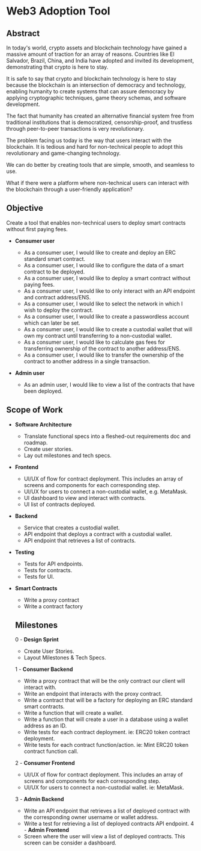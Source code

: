 # Web3 Adoption Tool

## Abstract

In today's world, crypto assets and blockchain technology have gained a massive amount of traction for an array of reasons. Countries like El Salvador, Brazil, China, and India have adopted and invited its development, demonstrating that crypto is here to stay.

It is safe to say that crypto and blockchain technology is here to stay because the blockchain is an intersection of democracy and technology, enabling humanity to create systems that can assure democracy by applying cryptographic techniques, game theory schemas, and software development.

The fact that humanity has created an alternative financial system free from traditional institutions that is democratized, censorship-proof, and trustless through peer-to-peer transactions is very revolutionary.

The problem facing us today is the way that users interact with the blockchain. It is tedious and hard for non-technical people to adopt this revolutionary and game-changing technology.

We can do better by creating tools that are simple, smooth, and seamless to use.

What if there were a platform where non-technical users can interact with the blockchain through a user-friendly application?

## Objective

Create a tool that enables non-technical users to deploy smart contracts without first paying fees.

- **Consumer user**
  - As a consumer user, I would like to create and deploy an ERC standard smart contract.
  - As a consumer user, I would like to configure the data of a smart contract to be deployed.
  - As a consumer user, I would like to deploy a smart contract without paying fees.
  - As a consumer user, I would like to only interact with an API endpoint and contract address/ENS.
  - As a consumer user, I would like to select the network in which I wish to deploy the contract.
  - As a consumer user, I would like to create a passwordless account which can later be set.
  - As a consumer user, I would like to create a custodial wallet that will own my contract until transferring to a non-custodial wallet.
  - As a consumer user, I would like to calculate gas fees for transferring ownership of the contract to another address/ENS.
  - As a consumer user, I would like to transfer the ownership of the contract to another address in a single transaction.

- **Admin user**
  - As an admin user, I would like to view a list of the contracts that have been deployed.

## Scope of Work

- **Software Architecture**
  - Translate functional specs into a fleshed-out requirements doc and roadmap.
  - Create user stories.
  - Lay out milestones and tech specs.

- **Frontend**
  - UI/UX of flow for contract deployment. This includes an array of screens and components for each corresponding step.
  - UI/UX for users to connect a non-custodial wallet, e.g. MetaMask.
  - UI dashboard to view and interact with contracts.
  - UI list of contracts deployed.

- **Backend**
  - Service that creates a custodial wallet.
  - API endpoint that deploys a contract with a custodial wallet.
  - API endpoint that retrieves a list of contracts.

- **Testing**
  - Tests for API endpoints.
  - Tests for contracts.
  - Tests for UI.

- **Smart Contracts**
  - Write a proxy contract
  - Write a contract factory
  

  ## Milestones

  0 - **Design Sprint**
    - Create User Stories.
    - Layout Milestones & Tech Specs.

  1 - **Consumer Backend**
    - Write a proxy contract that will be the only contract our client will interact with.
    - Write an endpoint that interacts with the proxy contract.
    - Write a contract that will be a factory for deploying an ERC standard smart contracts.
    - Write a function that will create a wallet.
    - Write a function that will create a user in a database using a wallet address as an ID.
    - Write tests for each contract deployment. ie: ERC20 token contract deployment.
    - Write tests for each contract function/action. ie: Mint ERC20 token contract function call.

  2 - **Consumer Frontend**
    - UI/UX of flow for contract deployment. This includes an array of screens and components for each corresponding step.
    - UI/UX for users to connect a non-custodial wallet. ie: MetaMask.

  3 - **Admin Backend**
    - Write an API endpoint that retrieves a list of deployed contract with the corresponding owner username or wallet address.
    - Write a test for retrieving a list of deployed contracts API endpoint.
  4 - **Admin Frontend**
    - Screen where the user will view a list of deployed contracts. This screen can be consider a dashboard.

